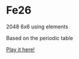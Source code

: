 # Fe26
2048 6x6 using elements

Based on the periodic table

[Play it here!](https://true16384.github.io/Fe26/)
